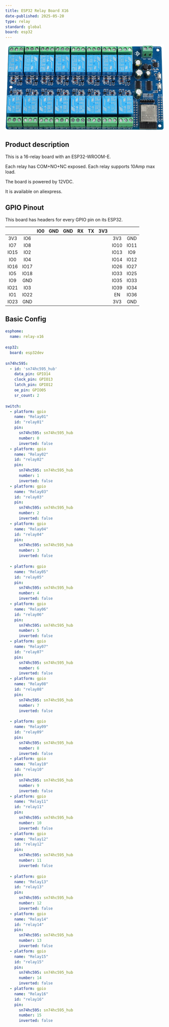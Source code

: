 ```yaml
---
title: ESP32 Relay Board X16
date-published: 2025-05-20
type: relay
standard: global
board: esp32
---
```


![Product](image.png "Product Image")

## Product description

This is a 16-relay board with an ESP32-WROOM-E.

Each relay has COM+NO+NC exposed. Each relay supports 10Amp max load.

The board is powered by 12VDC.

It is available on aliexpress.

## GPIO Pinout

This board has headers for every GPIO pin on its ESP32.

|      |      | IO0 | GND | GND | RX  | TX  | 3V3 |      |      |
| :--: | :--: | :-: | :-: | :-: | :-: | :-: | :-: | :--: | :--: |
| 3V3  | IO6  |     |     |     |     |     |     | 3V3  | GND  |
| IO7  | IO8  |     |     |     |     |     |     | IO10 | IO11 |
| IO15 | IO2  |     |     |     |     |     |     | IO13 | IO9  |
| IO0  | IO4  |     |     |     |     |     |     | IO14 | IO12 |
| IO16 | IO17 |     |     |     |     |     |     | IO26 | IO27 |
| IO5  | IO18 |     |     |     |     |     |     | IO33 | IO25 |
| IO9  | GND  |     |     |     |     |     |     | IO35 | IO33 |
| IO21 | IO3  |     |     |     |     |     |     | IO39 | IO34 |
| IO1  | IO22 |     |     |     |     |     |     | EN   | IO36 |
| IO23 | GND  |     |     |     |     |     |     | 3V3  | GND  |

## Basic Config

```yaml
esphome:
  name: relay-x16

esp32:
  board: esp32dev

sn74hc595:
  - id: 'sn74hc595_hub'
    data_pin: GPIO14
    clock_pin: GPIO13
    latch_pin: GPIO12
    oe_pin: GPIO05
    sr_count: 2

switch:
  - platform: gpio
    name: "Relay01"
    id: "relay01"
    pin:
      sn74hc595: sn74hc595_hub
      number: 0
      inverted: false
  - platform: gpio
    name: "Relay02"
    id: "relay02"
    pin:
      sn74hc595: sn74hc595_hub
      number: 1
      inverted: false
  - platform: gpio
    name: "Relay03"
    id: "relay03"
    pin:
      sn74hc595: sn74hc595_hub
      number: 2
      inverted: false
  - platform: gpio
    name: "Relay04"
    id: "relay04"
    pin:
      sn74hc595: sn74hc595_hub
      number: 3
      inverted: false

  - platform: gpio
    name: "Relay05"
    id: "relay05"
    pin:
      sn74hc595: sn74hc595_hub
      number: 4
      inverted: false
  - platform: gpio
    name: "Relay06"
    id: "relay06"
    pin:
      sn74hc595: sn74hc595_hub
      number: 5
      inverted: false
  - platform: gpio
    name: "Relay07"
    id: "relay07"
    pin:
      sn74hc595: sn74hc595_hub
      number: 6
      inverted: false
  - platform: gpio
    name: "Relay08"
    id: "relay08"
    pin:
      sn74hc595: sn74hc595_hub
      number: 7
      inverted: false

  - platform: gpio
    name: "Relay09"
    id: "relay09"
    pin:
      sn74hc595: sn74hc595_hub
      number: 8
      inverted: false
  - platform: gpio
    name: "Relay10"
    id: "relay10"
    pin:
      sn74hc595: sn74hc595_hub
      number: 9
      inverted: false
  - platform: gpio
    name: "Relay11"
    id: "relay11"
    pin:
      sn74hc595: sn74hc595_hub
      number: 10
      inverted: false
  - platform: gpio
    name: "Relay12"
    id: "relay12"
    pin:
      sn74hc595: sn74hc595_hub
      number: 11
      inverted: false

  - platform: gpio
    name: "Relay13"
    id: "relay13"
    pin:
      sn74hc595: sn74hc595_hub
      number: 12
      inverted: false
  - platform: gpio
    name: "Relay14"
    id: "relay14"
    pin:
      sn74hc595: sn74hc595_hub
      number: 13
      inverted: false
  - platform: gpio
    name: "Relay15"
    id: "relay15"
    pin:
      sn74hc595: sn74hc595_hub
      number: 14
      inverted: false
  - platform: gpio
    name: "Relay16"
    id: "relay16"
    pin:
      sn74hc595: sn74hc595_hub
      number: 15
      inverted: false
```
